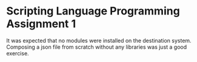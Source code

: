 # Scripting Language Programming Assignment 1

It was expected that no modules were installed on the destination system. Composing a json file from scratch without any libraries was just a good exercise.

